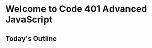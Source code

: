 # Welcome to Code 401 Advanced JavaScript

## Today's Outline

<!-- To Be Completed By Instructor -->
